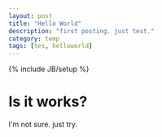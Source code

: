 ```yaml
---
layout: post
title: "Hello World"
description: "first posting. just test."
category: temp 
tags: [tes, helloworld]
---
```

{% include JB/setup %}

# Is it works?

I'm not sure.
just try.
